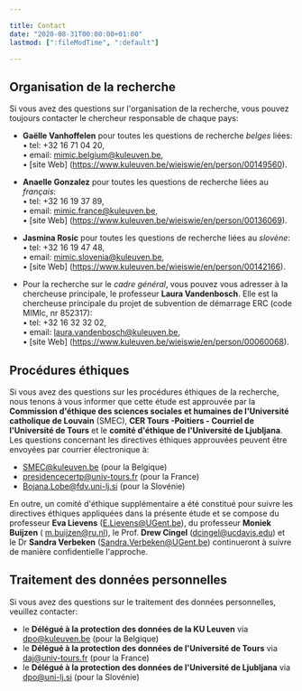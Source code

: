 ```yaml
---

title: Contact
date: "2020-08-31T00:00:00+01:00"
lastmod: [":fileModTime", ":default"]

---
```


## Organisation de la recherche
Si vous avez des questions sur l'organisation de la recherche, vous pouvez toujours contacter le chercheur responsable de chaque pays:

- **Gaëlle Vanhoffelen** pour toutes les questions de recherche *belges* liées: \
• tel: +32 16 71 04 20,\
• email: mimic.belgium@kuleuven.be,\
• [site Web] (https://www.kuleuven.be/wieiswie/en/person/00149560).

- **Anaelle Gonzalez** pour toutes les questions de recherche liées au *français*: \
• tel: +32 16 19 37 89, \
• email: mimic.france@kuleuven.be,\
• [site Web] (https://www.kuleuven.be/wieiswie/en/person/00136069).

- **Jasmina Rosic** pour toutes les questions de recherche liées au *slovène*: \
• tel: +32 16 19 47 48, \
• email: mimic.slovenia@kuleuven.be,\
• [site Web] (https://www.kuleuven.be/wieiswie/en/person/00142166).

- Pour la recherche sur le *cadre général*, vous pouvez vous adresser à la chercheuse principale, le professeur **Laura Vandenbosch**. Elle est la chercheuse principale du projet de subvention de démarrage ERC (code MIMIc, nr 852317): \
• tel: +32 16 32 32 02, \
• email: laura.vandenbosch@kuleuven.be, \
• [site Web] (https://www.kuleuven.be/wieiswie/en/person/00060068).

## Procédures éthiques
Si vous avez des questions sur les procédures éthiques de la recherche, nous tenons à vous informer que cette étude est approuvée par la **Commission d'éthique des sciences sociales et humaines de l'Université catholique de Louvain** (SMEC), **CER Tours -Poitiers - Courriel de l'Université de Tours** et le **comité d'éthique de l'Université de Ljubljana**.
Les questions concernant les directives éthiques approuvées peuvent être envoyées par courrier électronique à:

- SMEC@kuleuven.be (pour la Belgique)
- presidencecertp@univ-tours.fr (pour la France)
- Bojana.Lobe@fdv.uni-lj.si (pour la Slovénie)

En outre, un comité d'éthique supplémentaire a été constitué pour suivre les directives éthiques appliquées dans la présente étude et se compose du professeur **Eva Lievens** (E.Lievens@UGent.be), du professeur **Moniek Buijzen** ( m.buijzen@ru.nl), le Prof. **Drew Cingel** (dcingel@ucdavis.edu) et le Dr **Sandra Verbeken** (Sandra.Verbeken@UGent.be) continueront à suivre de manière confidentielle l'approche.

## Traitement des données personnelles
Si vous avez des questions sur le traitement des données personnelles, veuillez contacter:
- le **Délégué à la protection des données de la KU Leuven** via dpo@kuleuven.be (pour la Belgique)
- le **Délégué à la protection des données de l'Université de Tours** via daj@univ-tours.fr (pour la France)
- le **Délégué à la protection des données de l'Université de Ljubljana** via dpo@uni-lj.si (pour la Slovénie)